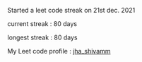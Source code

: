 Started a leet code streak on 21st dec. 2021

current streak : 80 days

longest streak : 80 days

My Leet code profile : [jha_shivamm](https://leetcode.com/jha_shivamm/)


